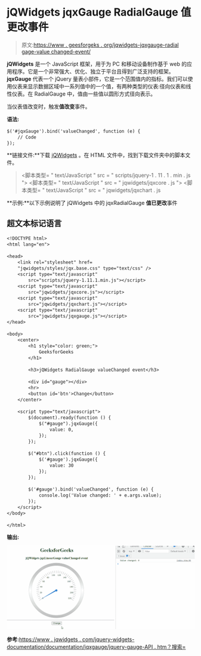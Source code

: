 # jQWidgets jqxGauge RadialGauge 值更改事件

> 原文:[https://www . geesforgeks . org/jqwidgets-jqxgauge-radial gage-value changed-event/](https://www.geeksforgeeks.org/jqwidgets-jqxgauge-radialgauge-valuechanged-event/)

**jQWidgets** 是一个 JavaScript 框架，用于为 PC 和移动设备制作基于 web 的应用程序。它是一个非常强大、优化、独立于平台且得到广泛支持的框架。 **jqxGauge** 代表一个 jQuery 量表小部件，它是一个范围值内的指标。我们可以使用仪表来显示数据区域中一系列值中的一个值，有两种类型的仪表:径向仪表和线性仪表。在 RadialGauge 中，值由一些值以圆形方式径向表示。

当仪表值改变时，触发**值改变**事件。

**语法:**

```
$('#jqxGauge').bind('valueChanged', function (e) {
    // Code 
});
```

**链接文件:**下载 [jQWidgets](https://www.jqwidgets.com/download/) 。在 HTML 文件中，找到下载文件夹中的脚本文件。

> <link rel="”stylesheet”" href="”jqwidgets/styles/jqx.base.css”" type="”text/css”">
> <脚本类型= " text/JavaScript " src = " scripts/jquery-1 . 11 . 1 . min . js "></脚本类型>
> <脚本类型= " text/JavaScript " src = " jqwidgets/jqxcore . js "></脚本类型>
> <脚本类型= " text/JavaScript " src = " jqwidgets/jqxchart . js

**示例:**以下示例说明了 jQWidgets 中的 jqxRadialGauge **值已更改**事件

## 超文本标记语言

```
<!DOCTYPE html>
<html lang="en">

<head>
    <link rel="stylesheet" href=
    "jqwidgets/styles/jqx.base.css" type="text/css" />
    <script type="text/javascript" 
        src="scripts/jquery-1.11.1.min.js"></script>
    <script type="text/javascript" 
        src="jqwidgets/jqxcore.js"></script>
    <script type="text/javascript" 
        src="jqwidgets/jqxchart.js"></script>
    <script type="text/javascript" 
        src="jqwidgets/jqxgauge.js"></script>
</head>

<body>
    <center>
        <h1 style="color: green;">
            GeeksforGeeks
        </h1>

        <h3>jQWidgets RadialGauge valueChanged event</h3>

        <div id="gauge"></div>
        <hr>
        <button id='btn'>Change</button>
    </center>

    <script type="text/javascript">
        $(document).ready(function () {
            $("#gauge").jqxGauge({
                value: 0,
            });
        });

        $("#btn").click(function () {
            $('#gauge').jqxGauge({
                value: 30
            });
        });

        $('#gauge').bind('valueChanged', function (e) {
            console.log('Value changed: ' + e.args.value);
        });
    </script>
</body>

</html>
```

**输出:**

![](img/b28cb2864455b050dbbb3ee295db8f45.png)

**参考:**[https://www . jqwidgets . com/jquery-widgets-documentation/documentation/jqxgauge/jquery-gauge-API . htm？搜索=](https://www.jqwidgets.com/jquery-widgets-documentation/documentation/jqxgauge/jquery-gauge-api.htm?search=)